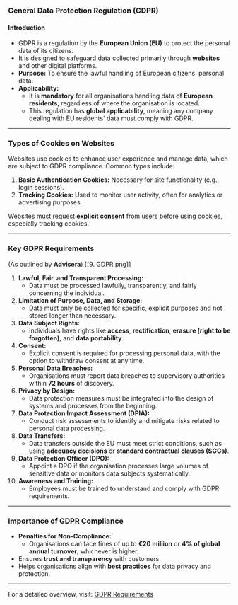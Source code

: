 ### **General Data Protection Regulation (GDPR)**

#### **Introduction**

- GDPR is a regulation by the **European Union (EU)** to protect the personal data of its citizens.
- It is designed to safeguard data collected primarily through **websites** and other digital platforms.
- **Purpose:** To ensure the lawful handling of European citizens' personal data.
- **Applicability:**
    - It is **mandatory** for all organisations handling data of **European residents**, regardless of where the organisation is located.
    - This regulation has **global applicability**, meaning any company dealing with EU residents' data must comply with GDPR.

---

### **Types of Cookies on Websites**

Websites use cookies to enhance user experience and manage data, which are subject to GDPR compliance. Common types include:

1. **Basic Authentication Cookies:** Necessary for site functionality (e.g., login sessions).
2. **Tracking Cookies:** Used to monitor user activity, often for analytics or advertising purposes.

Websites must request **explicit consent** from users before using cookies, especially tracking cookies.

---

### **Key GDPR Requirements**

(As outlined by **Advisera**)
[[9. GDPR.png]]

1. **Lawful, Fair, and Transparent Processing:**
    - Data must be processed lawfully, transparently, and fairly concerning the individual.
2. **Limitation of Purpose, Data, and Storage:**
    - Data must only be collected for specific, explicit purposes and not stored longer than necessary.
3. **Data Subject Rights:**
    - Individuals have rights like **access**, **rectification**, **erasure (right to be forgotten)**, and **data portability**.
4. **Consent:**
    - Explicit consent is required for processing personal data, with the option to withdraw consent at any time.
5. **Personal Data Breaches:**
    - Organisations must report data breaches to supervisory authorities within **72 hours** of discovery.
6. **Privacy by Design:**
    - Data protection measures must be integrated into the design of systems and processes from the beginning.
7. **Data Protection Impact Assessment (DPIA):**
    - Conduct risk assessments to identify and mitigate risks related to personal data processing.
8. **Data Transfers:**
    - Data transfers outside the EU must meet strict conditions, such as using **adequacy decisions** or **standard contractual clauses (SCCs)**.
9. **Data Protection Officer (DPO):**
    - Appoint a DPO if the organisation processes large volumes of sensitive data or monitors data subjects systematically.
10. **Awareness and Training:**
    - Employees must be trained to understand and comply with GDPR requirements.

---

### **Importance of GDPR Compliance**

- **Penalties for Non-Compliance:**
    - Organisations can face fines of up to **€20 million** or **4% of global annual turnover**, whichever is higher.
- Ensures **trust and transparency** with customers.
- Helps organisations align with **best practices** for data privacy and protection.

---

For a detailed overview, visit: [GDPR Requirements](https://advisera.com/articles/a-summary-of-10-key-gdpr-requirements/)